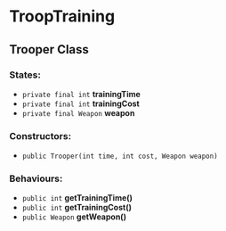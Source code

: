 # TroopTraining

## Trooper Class

### States:
- `private final int` **trainingTime**
- `private final int` **trainingCost**
- `private final Weapon` **weapon**

### Constructors:
- `public Trooper(int time, int cost, Weapon weapon)`

### Behaviours:
- `public int` **getTrainingTime()**
- `public int` **getTrainingCost()**
- `public Weapon` **getWeapon()**
